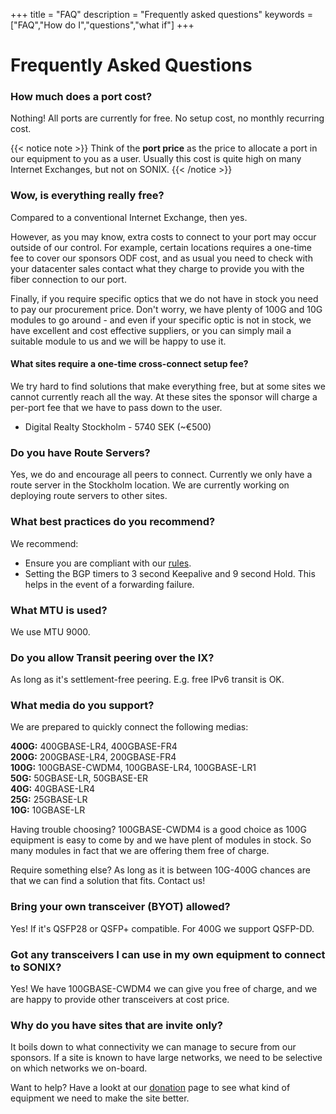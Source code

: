 +++
title = "FAQ"
description = "Frequently asked questions"
keywords = ["FAQ","How do I","questions","what if"]
+++

# Frequently Asked Questions

### How much does a port cost?

Nothing! All ports are currently for free. No setup cost, no monthly recurring cost.

{{< notice note >}}
Think of the **port price** as the price to allocate a port in our equipment
to you as a user. Usually this cost is quite high on many Internet Exchanges,
but not on SONIX.
{{< /notice >}}

### Wow, is everything really free?

Compared to a conventional Internet Exchange, then yes.

However, as you may know, extra costs to connect to your port may occur
outside of our control. For example, certain locations requires a one-time fee
to cover our sponsors ODF cost, and as usual you need to check with your
datacenter sales contact what they charge to provide you with the fiber
connection to our port.

Finally, if you require specific optics that we do not have in stock
you need to pay our procurement price. Don't worry, we have plenty of 100G and
10G modules to go around - and even if your specific optic is not in stock,
we have excellent and cost effective suppliers, or you can simply mail
a suitable module to us and we will be happy to use it.

#### What sites require a one-time cross-connect setup fee?

We try hard to find solutions that make everything free, but at some sites we
cannot currently reach all the way. At these sites the sponsor will charge a
per-port fee that we have to pass down to the user.

 - Digital Realty Stockholm - 5740 SEK (~€500)

### Do you have Route Servers?

Yes, we do and encourage all peers to connect. Currently we only have a route server in the Stockholm location. We are currently working on deploying route servers to other sites.

### What best practices do you recommend?

We recommend:

- Ensure you are compliant with our [rules](/rules/).
- Setting the BGP timers to 3 second Keepalive and 9 second Hold. This helps in the event of a forwarding failure.

### What MTU is used?

We use MTU 9000.

### Do you allow Transit peering over the IX?

As long as it's settlement-free peering. E.g. free IPv6 transit is OK.

### What media do you support?

We are prepared to quickly connect the following medias:

**400G:** 400GBASE-LR4, 400GBASE-FR4  
**200G:** 200GBASE-LR4, 200GBASE-FR4  
**100G:** 100GBASE-CWDM4, 100GBASE-LR4, 100GBASE-LR1  
**50G:** 50GBASE-LR, 50GBASE-ER  
**40G:** 40GBASE-LR4  
**25G:** 25GBASE-LR  
**10G:** 10GBASE-LR  

Having trouble choosing? 100GBASE-CWDM4 is a good choice as 100G equipment is easy
to come by and we have plent of modules in stock. So many modules in fact that
we are offering them free of charge.

Require something else? As long as it is between 10G-400G chances
are that we can find a solution that fits. Contact us!

### Bring your own transceiver (BYOT) allowed?

Yes! If it's QSFP28 or QSFP+ compatible. For 400G we support QSFP-DD.

### Got any transceivers I can use in my own equipment to connect to SONIX?

Yes! We have 100GBASE-CWDM4 we can give you free of charge, and we are happy to
provide other transceivers at cost price.

### Why do you have sites that are invite only?

It boils down to what connectivity we can manage to secure from our sponsors.
If a site is known to have large networks, we need to be selective on which
networks we on-board.

Want to help? Have a lookt at our [donation](/donate/) page to see what kind
of equipment we need to make the site better.
